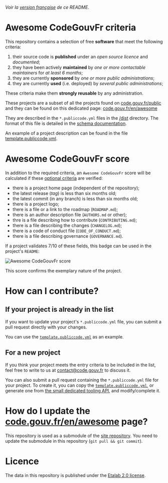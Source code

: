 *Voir la [version française](README.fr.md) de ce README.*

# Awesome CodeGouvFr criteria

This repository contains a selection of free **software** that meet the following criteria:

1. their source code is **published** under an *open source licence* and *documented*;
2. they have been actively **maintained** by *one or more contactable maintainers* for *at least 6 months*;
3. they are currently **sponsored** by *one or more public administrations*;
4. they are currently **used** (i.e. deployed) by *several public administrations*;

These criteria make them **strongly reusable** by any administration.

These projects are a subset of all the projects found on
[code.gouv.fr/public](https://code.gouv.fr/public/) and they can be found on this dedicated page:
[code.gouv.fr/en/awesome](https://code.gouv.fr/fr/awesome/)

They are described in the `*.publiccode.yml` files in the
[/dist](/dist/) directory.  The format of this file is detailed in the [schema documentation](schema.md).

An example of a project description can be found in the file
[template.publiccode.yml](template.publiccode.yml).

# Awesome CodeGouvFr score

In addition to the required criteria, an
`Awesome CodeGouvFr` score will be calculated if these [optional criteria](schema.md#champs-optionnels-awesome-codegouvfr) are verified:

- there is a project home page (independent of the repository);
- the latest release (*tag*) is less than six months old;
- the latest commit (in any branch) is less than six months old;
- there is a project logo;
- there is a file or a link to the roadmap (`ROADMAP.md`);
- there is an author description file (`AUTHORS.md` or other);
- thre is a file describing how to contribute (`CONTRIBUTING.md`);
- there is a file describing the changes (`CHANGELOG.md`);
- there is a code of conduct file (`CODE_OF_CONDUCT.md`);
- there is a file describing governance (`GOVERNANCE.md`).

If a project validates 7/10 of these fields, this badge can be used
in the project's `README`:

![Awesome CodeGouvFr score](https://img.shields.io/badge/awesome-codegouvfr_7/10-blue)

This score confirms the exemplary nature of the project.

# How can I contribute?

## If your project is already in the list

If you want to update your project's `*.publiccode.yml` file, you can submit a pull request directly with your changes.

You can use the [`template.publiccode.yml`](template.publiccode.yml) as an example.

## For a new project
 
 If you think your project meets the entry criteria to be included in the list, feel free to write to us at <contact@code.gouv.fr> to discuss it.

 You can also submit a pull request containing the `*.publiccode.yml` file for your project. To create it, you can copy the [`template.publiccode.yml`](template.publiccode.yml), or generate one from [the small dedicated tooling API](https://github.com/codegouvfr/awesome-codegouvfr-tooling), and modify/complete it.

 # How do I update the [code.gouv.fr/en/awesome](https://code.gouv.fr/fr/awesome) page?

This repository is used as a submodule of the [site repository](https://github.com/codegouvfr/codegouvfr-website). You need to update the submodule in this repository (`git pull && git commit`).

# Licence

The data in this repository is published under the [Etalab
2.0 license](LICENSES/LICENSE.Etalab-2.0.md).
